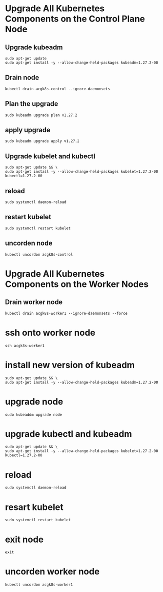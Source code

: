 # Upgrade All Kubernetes Components on the Control Plane Node

## Upgrade kubeadm

```
sudo apt-get update 
sudo apt-get install -y --allow-change-held-packages kubeadm=1.27.2-00
```

## Drain node
```
kubectl drain acgk8s-control --ignore-daemonsets
```

## Plan the upgrade
```
sudo kubeadm upgrade plan v1.27.2
```

## apply upgrade 
```
sudo kubeadm upgrade apply v1.27.2
```

## Upgrade kubelet and kubectl
```
sudo apt-get update && \
sudo apt-get install -y --allow-change-held-packages kubelet=1.27.2-00 kubectl=1.27.2-00
```

## reload 
```
sudo systemctl daemon-reload
```

##  restart kubelet
```
sudo systemctl restart kubelet
```

## uncorden node 
```
kubectl uncordon acgk8s-control
```

# Upgrade All Kubernetes Components on the Worker Nodes


## Drain worker node
```
kubectl drain acgk8s-worker1 --ignore-daemonsets --force
```

# ssh onto worker node
```
ssh acgk8s-worker1
```

# install new version of kubeadm

```
sudo apt-get update && \
sudo apt-get install -y --allow-change-held-packages kubeadm=1.27.2-00
```
# upgrade node 

```
sudo kubeaddm upgrade node
```

# upgrade kubectl and kubeadm
```
sudo apt-get update && \
sudo apt-get install -y --allow-change-held-packages kubelet=1.27.2-00 kubectl=1.27.2-00
``` 

# reload 
```
sudo systemctl daemon-reload
```

# resart kubelet 
```
sudo systemctl restart kubelet
```

# exit node 
```
exit 
```

# uncorden worker node 
```
kubectl uncordon acgk8s-worker1
```
